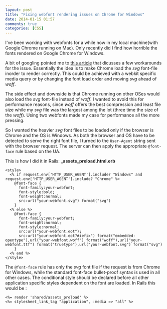 ```yaml
---
layout: post
title: "Fixing webfont rendering issues on Chrome for Windows"
date: 2014-01-15 01:57
comments: true
categories: [CSS]
---
```

I've been working with webfonts for a while now in my local machine(with Google Chrome running on Mac). Only recently did I find how horrible the fonts rendered on Google Chrome for Windows.

A bit of googling pointed me to [this article](http://dev-metal.com/fix-ugly-font-rendering-google-chrome/) that dicusses a few workarounds for the issue. Essentially the idea is to make Chrome load the *svg* font-file inorder to render correctly. This could be achieved with a webkit specific media query or by changing the font load order and moving *svg* ahead of *woff*.

The side effect and downside is that Chrome running on other OSes would also load the *svg* font-file instead of *woff*. I wanted to avoid this for performance reasons, since *woff* offers the best compression and least file size while my *svg* file was the largest among the lot (three time the size of the *woff*). Using two webfonts made my case for performance all the more pressing.

So I wanted the heavier *svg* font files to be loaded only if the browser is Chrome and the OS is Windows. As both the browser and OS have to be detected to serve the right font file, I turned to the `User-Agent` string sent with the browser request. The server can then apply the appropriate `@font-face` rule based on the UA.

This is how I did it in Rails:
**\_assets_preload.html.erb**
```
<style>
  <% if request.env['HTTP_USER_AGENT'].include? "Windows" and request.env['HTTP_USER_AGENT'].include? "Chrome" %>
    @font-face {
      font-family:your-webfont;
      font-style:bold;
      font-weight:normal;
      src:url("your-webfont.svg") format("svg")
    }
  <% else %>
    @font-face {
      font-family:your-webfont;
      font-weight:normal;
      font-style:normal;
      src:url("your-webfont.eot");
      src:url("your-webfont.eot?#iefix") format("embedded-opentype"),url("your-webfont.woff") format("woff"),url("your-webfont.ttf") format("truetype"),url("your-webfont.svg") format("svg")
    }
  <% end %>
</style>
```

The `@font-face` rule has only the *svg* font file if the request is from Chrome for Windows, while the standard font-face bullet-proof syntax is used in all other cases. The conditional style should be declared before all other application specific styles dependent on the font are loaded. In Rails this would be :
```
<%= render 'shared/assets_preload' %>
<%= stylesheet_link_tag "application", :media => "all" %>
```
